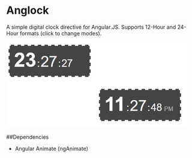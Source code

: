 # Anglock
A simple digital clock directive for Angular.JS. Supports 12-Hour and 24-Hour formats (click to change modes).

![image](https://github.com/raulbojalil/anglock/blob/master/screenshot.png?raw=true "image")

##Dependencies

- Angular Animate (ngAnimate)



